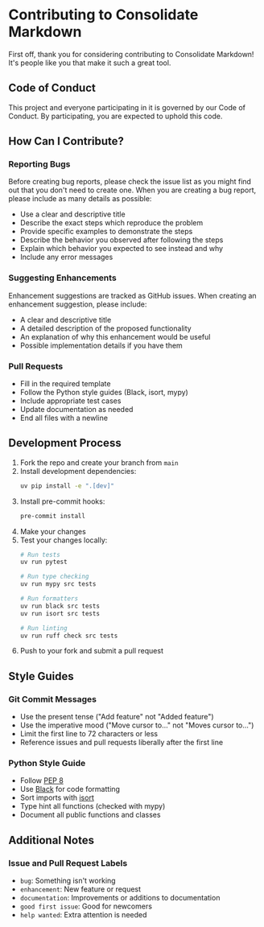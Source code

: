 # Contributing to Consolidate Markdown

First off, thank you for considering contributing to Consolidate Markdown! It's people like you that make it such a great tool.

## Code of Conduct

This project and everyone participating in it is governed by our Code of Conduct. By participating, you are expected to uphold this code.

## How Can I Contribute?

### Reporting Bugs

Before creating bug reports, please check the issue list as you might find out that you don't need to create one. When you are creating a bug report, please include as many details as possible:

* Use a clear and descriptive title
* Describe the exact steps which reproduce the problem
* Provide specific examples to demonstrate the steps
* Describe the behavior you observed after following the steps
* Explain which behavior you expected to see instead and why
* Include any error messages

### Suggesting Enhancements

Enhancement suggestions are tracked as GitHub issues. When creating an enhancement suggestion, please include:

* A clear and descriptive title
* A detailed description of the proposed functionality
* An explanation of why this enhancement would be useful
* Possible implementation details if you have them

### Pull Requests

* Fill in the required template
* Follow the Python style guides (Black, isort, mypy)
* Include appropriate test cases
* Update documentation as needed
* End all files with a newline

## Development Process

1. Fork the repo and create your branch from `main`
2. Install development dependencies:
   ```bash
   uv pip install -e ".[dev]"
   ```
3. Install pre-commit hooks:
   ```bash
   pre-commit install
   ```
4. Make your changes
5. Test your changes locally:
   ```bash
   # Run tests
   uv run pytest

   # Run type checking
   uv run mypy src tests

   # Run formatters
   uv run black src tests
   uv run isort src tests

   # Run linting
   uv run ruff check src tests
   ```
6. Push to your fork and submit a pull request

## Style Guides

### Git Commit Messages

* Use the present tense ("Add feature" not "Added feature")
* Use the imperative mood ("Move cursor to..." not "Moves cursor to...")
* Limit the first line to 72 characters or less
* Reference issues and pull requests liberally after the first line

### Python Style Guide

* Follow [PEP 8](https://www.python.org/dev/peps/pep-0008/)
* Use [Black](https://github.com/psf/black) for code formatting
* Sort imports with [isort](https://pycqa.github.io/isort/)
* Type hint all functions (checked with mypy)
* Document all public functions and classes

## Additional Notes

### Issue and Pull Request Labels

* `bug`: Something isn't working
* `enhancement`: New feature or request
* `documentation`: Improvements or additions to documentation
* `good first issue`: Good for newcomers
* `help wanted`: Extra attention is needed
